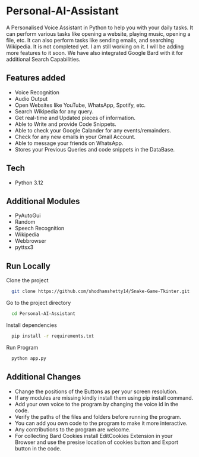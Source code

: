# Personal-AI-Assistant


A Personalised Voice Assistant in Python to help you with your daily tasks. It can perform various tasks like opening a website, playing music, opening a file, etc. It can also perform tasks like sending emails, and searching Wikipedia. It is not completed yet. I am still working on it. I will be adding more features to it soon. We have also integrated Google Bard with it for additional Search Capabilities. 


## Features added
- Voice Recognition
- Audio Output
- Open Websites like YouTube, WhatsApp, Spotify, etc.
- Search Wikipedia for any query.
- Get real-time and Updated pieces of information.
- Able to Write and provide Code Snippets.
- Able to check your Google Calander for any events/remainders.
- Check for any new emails in your Gmail Account.
- Able to message your friends on WhatsApp.
- Stores your Previous Queries and code snippets in the DataBase.



## Tech
- Python 3.12



## Additional Modules
  - PyAutoGui
  - Random
  - Speech Recognition
  - Wikipedia
  - Webbrowser
  - pyttsx3

## Run Locally

Clone the project

```bash
  git clone https://github.com/shodhanshetty14/Snake-Game-Tkinter.git
```

Go to the project directory

```bash
  cd Personal-AI-Assistant
```

Install dependencies

```bash
  pip install -r requirements.txt

```

Run Program

```bash
  python app.py
```

## Additional Changes

- Change the positions of the Buttons as per your screen resolution.
- If any modules are missing kindly install them using pip install command.
- Add your own voice to the program by changing the voice id in the code.
- Verify the paths of the files and folders before running the program.
- You can add you own code to the program to make it more interactive.
- Any contributions to the program are welcome.
- For collecting Bard Cookies install EditCookies Extension in your Browser and use the presise location of cookies button and Export button in the code.




